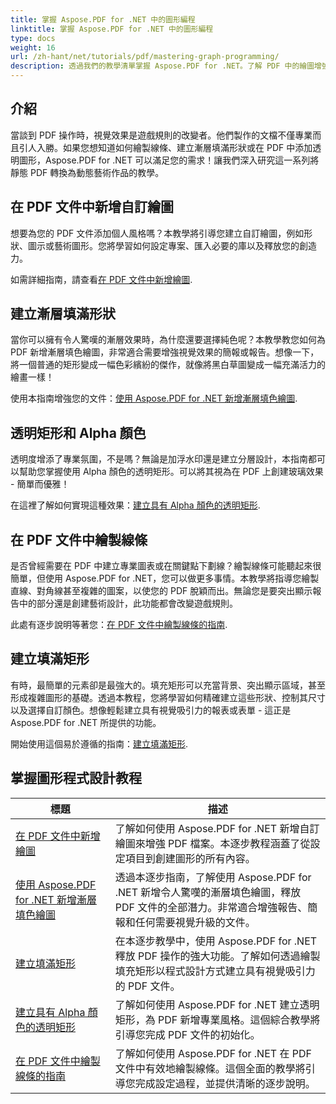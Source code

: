 ```yaml
---
title: 掌握 Aspose.PDF for .NET 中的圖形編程
linktitle: 掌握 Aspose.PDF for .NET 中的圖形編程
type: docs
weight: 16
url: /zh-hant/net/tutorials/pdf/mastering-graph-programming/
description: 透過我們的教學清單掌握 Aspose.PDF for .NET。了解 PDF 中的繪圖增強功能，例如漸層、填滿矩形和線條。提供了逐步指導。
---
```

## 介紹

當談到 PDF 操作時，視覺效果是遊戲規則的改變者。他們製作的文檔不僅專業而且引人入勝。如果您想知道如何繪製線條、建立漸層填滿形狀或在 PDF 中添加透明圖形，Aspose.PDF for .NET 可以滿足您的需求！讓我們深入研究這一系列將靜態 PDF 轉換為動態藝術作品的教學。

## 在 PDF 文件中新增自訂繪圖  

想要為您的 PDF 文件添加個人風格嗎？本教學將引導您建立自訂繪圖，例如形狀、圖示或藝術圖形。您將學習如何設定專案、匯入必要的庫以及釋放您的創造力。  

如需詳細指南，請查看[在 PDF 文件中新增繪圖](./adding-drawing/).

## 建立漸層填滿形狀  

當你可以擁有令人驚嘆的漸層效果時，為什麼還要選擇純色呢？本教學教您如何為 PDF 新增漸層填色繪圖，非常適合需要增強視覺效果的簡報或報告。想像一下，將一個普通的矩形變成一幅色彩繽紛的傑作，就像將黑白草圖變成一幅充滿活力的繪畫一樣！  

使用本指南增強您的文件：[使用 Aspose.PDF for .NET 新增漸層填色繪圖](./add-gradient-filled-drawings/).


## 透明矩形和 Alpha 顏色  

透明度增添了專業氛圍，不是嗎？無論是加浮水印還是建立分層設計，本指南都可以幫助您掌握使用 Alpha 顏色的透明矩形。可以將其視為在 PDF 上創建玻璃效果 - 簡單而優雅！  

在這裡了解如何實現這種效果：[建立具有 Alpha 顏色的透明矩形](./create-transparent-rectangle-with-alpha-color/).

## 在 PDF 文件中繪製線條  

是否曾經需要在 PDF 中建立專業圖表或在關鍵點下劃線？繪製線條可能聽起來很簡單，但使用 Aspose.PDF for .NET，您可以做更多事情。本教學將指導您繪製直線、對角線甚至複雜的圖案，以使您的 PDF 脫穎而出。無論您是要突出顯示報告中的部分還是創建藝術設計，此功能都會改變遊戲規則。  

此處有逐步說明等著您：[在 PDF 文件中繪製線條的指南](./guide-to-drawing-lines/).

## 建立填滿矩形  

有時，最簡單的元素卻是最強大的。填充矩形可以充當背景、突出顯示區域，甚至形成複雜圖形的基礎。透過本教程，您將學習如何精確建立這些形狀、控制其尺寸以及選擇自訂顏色。想像輕鬆建立具有視覺吸引力的報表或表單 - 這正是 Aspose.PDF for .NET 所提供的功能。  

開始使用這個易於遵循的指南：[建立填滿矩形](./creating-filled-rectangle/).


## 掌握圖形程式設計教程
| 標題 | 描述 |
| --- | --- | 
| [在 PDF 文件中新增繪圖](./adding-drawing/) | 了解如何使用 Aspose.PDF for .NET 新增自訂繪圖來增強 PDF 檔案。本逐步教程涵蓋了從設定項目到創建圖形的所有內容。 |  
| [使用 Aspose.PDF for .NET 新增漸層填色繪圖](./add-gradient-filled-drawings/) | 透過本逐步指南，了解使用 Aspose.PDF for .NET 新增令人驚嘆的漸層填色繪圖，釋放 PDF 文件的全部潛力。非常適合增強報告、簡報和任何需要視覺升級的文件。 |  
| [建立填滿矩形](./creating-filled-rectangle/) | 在本逐步教學中，使用 Aspose.PDF for .NET 釋放 PDF 操作的強大功能。了解如何透過繪製填充矩形以程式設計方式建立具有視覺吸引力的 PDF 文件。 |  
| [建立具有 Alpha 顏色的透明矩形](./create-transparent-rectangle-with-alpha-color/) | 了解如何使用 Aspose.PDF for .NET 建立透明矩形，為 PDF 新增專業風格。這個綜合教學將引導您完成 PDF 文件的初始化。 |   
| [在 PDF 文件中繪製線條的指南](./guide-to-drawing-lines/) | 了解如何使用 Aspose.PDF for .NET 在 PDF 文件中有效地繪製線條。這個全面的教學將引導您完成設定過程，並提供清晰的逐步說明。 |  